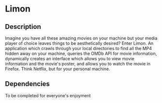 Limon
======

## Description

Imagine you have all these amazing movies on your machine but your media player of choice leaves things to be aesthetically desired? Enter Limon. An application which crawls through your local directories to find all the MP4 hidden away on your machine, queries the OMDb API for movie information, dynamically creates an interface which allows you to view movie information and the movie's poster, and allows you to watch the movie in Firefox. Think Netflix, but for your personal machine.

## Dependencies
To be completed for everyone's enjoyment



